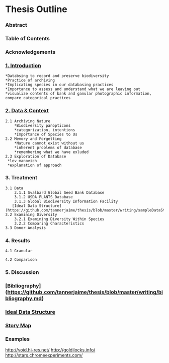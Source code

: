 # Thesis Outline

### Abstract
### Table of Contents
### Acknowledgements
### [1. Introduction](https://github.com/tannerjaime/thesis/blob/master/writing/introduction.md)
    *Databsing to record and preserve biodiversity
    *Practice of archiving
    *Implicating species in our databasing practices
    *Importance to assess and understand what we are leaving out 
    *visualize contents of bank and ganular photographic information, compare categorical practices 
### [2. Data & Context](https://github.com/tannerjaime/thesis/blob/master/writing/context.md)
    2.1 Archiving Nature
        *Biodiversity panopticons
        *categorization, intentions
        *Importance of Species to Us
    2.2 Memory and Forgetting
        *Nature cannot exist without us
        *inherent problems of database
        *remembering what we have exluded 
    2.3 Exploration of Database
	 *lev manovich
	 *explanation of approach 
### 3. Treatment
    3.1 Data
        3.1.1 Svalbard Global Seed Bank Database
        3.1.2 USDA PLANTS Database
        3.1.3 Global Biodiversity Information Facility
       [Ideal Data Structure](https://github.com/tannerjaime/thesis/blob/master/writing/sampleDataStructure.js)
    3.2 Examining Diversity 
        3.2.1 Examining Diversity Within Species
        3.2.2 Comparing Characteristics
    3.3 Donor Analysis
       
### 4. Results
    4.1 Granular 

    4.2 Comparison
 
### 5. Discussion
    
### [Bibliography] (https://github.com/tannerjaime/thesis/blob/master/writing/bibliography.md)

### [Ideal Data Structure](https://github.com/tannerjaime/thesis/blob/master/writing/sampleDataStructure.js)
### [Story Map](https://github.com/tannerjaime/thesis/blob/master/writing/storyMap.md)
### Examples 
http://void.hi-res.net/
http://goldilocks.info/
http://stars.chromeexperiments.com/
